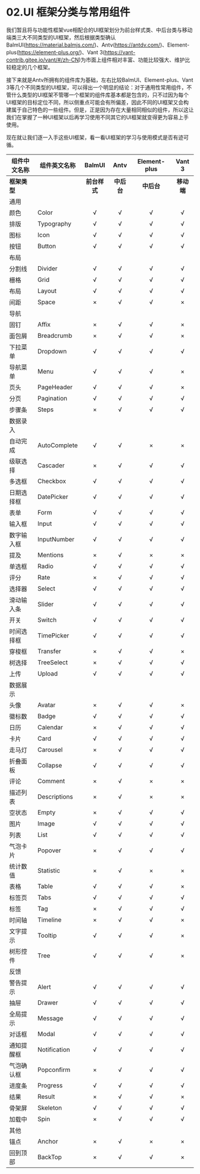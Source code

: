 # 02.UI 框架分类与常用组件

我们暂且将与功能性框架vue相配合的UI框架划分为前台样式类、中后台类与移动端类三大不同类型的UI框架，然后根据类型确认BalmUI(https://material.balmjs.com/)、Antv(https://antdv.com/)、Element-plus(https://element-plus.org/)、Vant 3(https://vant-contrib.gitee.io/vant/#/zh-CN)为市面上组件相对丰富、功能比较强大、维护比较稳定的几个框架。

接下来就是Antv所拥有的组件库为基础，左右比较BalmUI、Element-plus、Vant 3等几个不同类型的UI框架，可以得出一个明显的结论：对于通用性常用组件，不管什么类型的UI框架不管哪一个框架的组件库基本都是包含的，只不过因为每个UI框架的目标定位不同，所以侧重点可能会有所偏差，因此不同的UI框架又会构建属于自己特色的一些组件。但是，正是因为存在大量相同相似的组件，所以这让我们在掌握了一种UI框架以后再学习使用不同其它的UI框架就变得更为容易上手使用。

现在就让我们逐一入手这些UI框架，看一看UI框架的学习与使用模式是否有迹可循。

| 组件中文名称 | 组件英文名称 |    BalmUI    |    Antv    | Element-plus |   Vant 3   |
| ------------ | ------------ | :----------: | :--------: | :----------: | :--------: |
| **框架类型** |              | **前台样式** | **中后台** |  **中后台**  | **移动端** |
| 通用         |              |              |            |              |            |
| 颜色         | Color        |      √       |     √      |      √       |     √      |
| 排版         | Typography   |      √       |     √      |      √       |     √      |
| 图标         | Icon         |      √       |     √      |      √       |     √      |
| 按钮         | Button       |      √       |     √      |      √       |     √      |
| 布局         |              |              |            |              |            |
| 分割线       | Divider      |      √       |     √      |      √       |     √      |
| 栅格         | Grid         |      √       |     √      |      √       |     √      |
| 布局         | Layout       |      √       |     √      |      √       |     √      |
| 间距         | Space        |      ×       |     √      |      √       |     ×      |
| 导航         |              |              |            |              |            |
| 固钉         | Affix        |      ×       |     √      |      √       |     ×      |
| 面包屑       | Breadcrumb   |      ×       |     √      |      √       |     ×      |
| 下拉菜单     | Dropdown     |      √       |     √      |      √       |     √      |
| 导航菜单     | Menu         |      √       |     √      |      √       |     ×      |
| 页头         | PageHeader   |      √       |     √      |      √       |     ×      |
| 分页         | Pagination   |      √       |     √      |      √       |     √      |
| 步骤条       | Steps        |      ×       |     √      |      √       |     √      |
| 数据录入     |              |              |            |              |            |
| 自动完成     | AutoComplete |      √       |     √      |      ×       |     ×      |
| 级联选择     | Cascader     |      ×       |     √      |      √       |     √      |
| 多选框       | Checkbox     |      √       |     √      |      √       |     √      |
| 日期选择框   | DatePicker   |      √       |     √      |      √       |     √      |
| 表单         | Form         |      √       |     √      |      √       |     √      |
| 输入框       | Input        |      √       |     √      |      √       |     √      |
| 数字输入框   | InputNumber  |      √       |     √      |      √       |     √      |
| 提及         | Mentions     |      ×       |     √      |      ×       |     ×      |
| 单选框       | Radio        |      √       |     √      |      √       |     √      |
| 评分         | Rate         |      ×       |     √      |      √       |     √      |
| 选择器       | Select       |      √       |     √      |      √       |     √      |
| 滑动输入条   | Slider       |      √       |     √      |      √       |     √      |
| 开关         | Switch       |      √       |     √      |      √       |     √      |
| 时间选择框   | TimePicker   |      √       |     √      |      √       |     √      |
| 穿梭框       | Transfer     |      ×       |     √      |      √       |     ×      |
| 树选择       | TreeSelect   |      ×       |     √      |      √       |     √      |
| 上传         | Upload       |      √       |     √      |      √       |     √      |
| 数据展示     |              |              |            |              |            |
| 头像         | Avatar       |      ×       |     √      |      √       |     ×      |
| 徽标数       | Badge        |      √       |     √      |      √       |     √      |
| 日历         | Calendar     |      ×       |     √      |      √       |     √      |
| 卡片         | Card         |      √       |     √      |      √       |     √      |
| 走马灯       | Carousel     |      ×       |     √      |      √       |     √      |
| 折叠面板     | Collapse     |      √       |     √      |      √       |     √      |
| 评论         | Comment      |      ×       |     √      |      ×       |     ×      |
| 描述列表     | Descriptions |      ×       |     √      |      ×       |     ×      |
| 空状态       | Empty        |      ×       |     √      |      √       |     √      |
| 图片         | Image        |      √       |     √      |      √       |     √      |
| 列表         | List         |      √       |     √      |      √       |     √      |
| 气泡卡片     | Popover      |      ×       |     √      |      √       |     √      |
| 统计数值     | Statistic    |      ×       |     √      |      ×       |     ×      |
| 表格         | Table        |      √       |     √      |      √       |     ×      |
| 标签页       | Tabs         |      √       |     √      |      √       |     √      |
| 标签         | Tag          |      ×       |     √      |      √       |     √      |
| 时间轴       | Timeline     |      ×       |     √      |      √       |     ×      |
| 文字提示     | Tooltip      |      √       |     √      |      √       |     ×      |
| 树形控件     | Tree         |      √       |     √      |      √       |     ×      |
| 反馈         |              |              |            |              |            |
| 警告提示     | Alert        |      √       |     √      |      √       |     √      |
| 抽屉         | Drawer       |      √       |     √      |      √       |     √      |
| 全局提示     | Message      |      √       |     √      |      √       |     √      |
| 对话框       | Modal        |      √       |     √      |      √       |     √      |
| 通知提醒框   | Notification |      √       |     √      |      √       |     √      |
| 气泡确认框   | Popconfirm   |      ×       |     √      |      √       |     √      |
| 进度条       | Progress     |      √       |     √      |      √       |     √      |
| 结果         | Result       |      ×       |     √      |      √       |     ×      |
| 骨架屏       | Skeleton     |      √       |     √      |      √       |     √      |
| 加载中       | Spin         |      ×       |     √      |      √       |     √      |
| 其他         |              |              |            |              |            |
| 锚点         | Anchor       |      ×       |     √      |      ×       |     ×      |
| 回到顶部     | BackTop      |      ×       |     √      |      √       |     ×      |